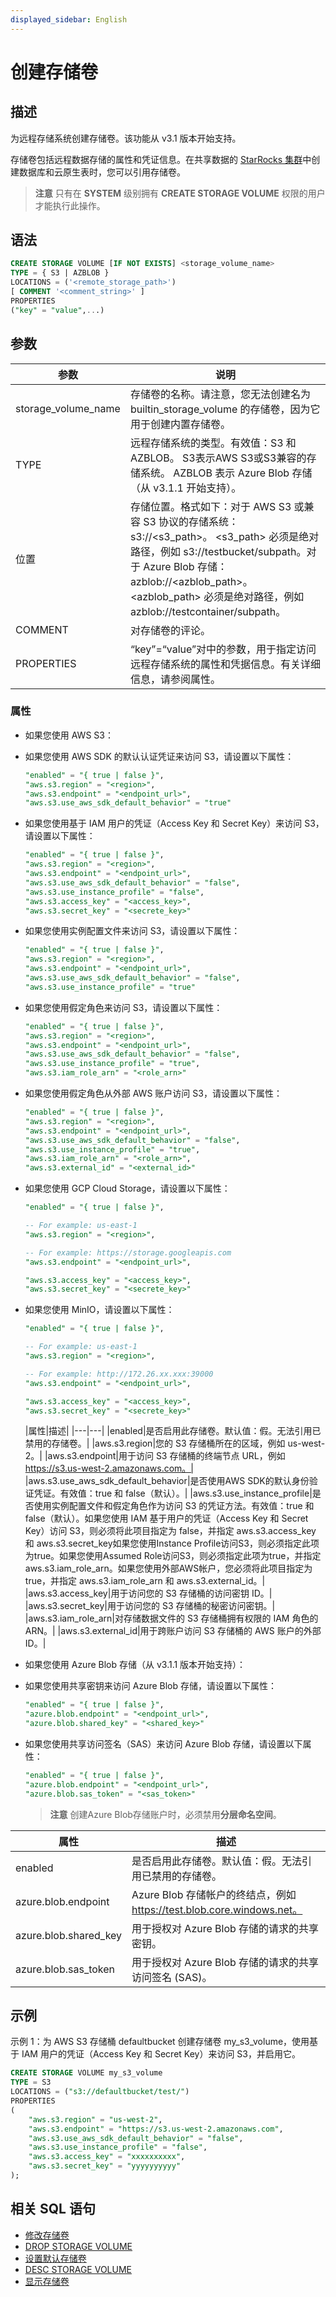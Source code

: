 ```yaml
---
displayed_sidebar: English
---
```


# 创建存储卷

## 描述

为远程存储系统创建存储卷。该功能从 v3.1 版本开始支持。

存储卷包括远程数据存储的属性和凭证信息。在共享数据的 [StarRocks 集群](../../../deployment/shared_data/s3.md)中创建数据库和云原生表时，您可以引用存储卷。

> **注意**
> 只有在 **SYSTEM** 级别拥有 **CREATE STORAGE VOLUME** 权限的用户才能执行此操作。

## 语法

```SQL
CREATE STORAGE VOLUME [IF NOT EXISTS] <storage_volume_name>
TYPE = { S3 | AZBLOB }
LOCATIONS = ('<remote_storage_path>')
[ COMMENT '<comment_string>' ]
PROPERTIES
("key" = "value",...)
```

## 参数

|参数|说明|
|---|---|
|storage_volume_name|存储卷的名称。请注意，您无法创建名为builtin_storage_volume 的存储卷，因为它用于创建内置存储卷。|
|TYPE|远程存储系统的类型。有效值：S3 和 AZBLOB。 S3表示AWS S3或S3兼容的存储系统。 AZBLOB 表示 Azure Blob 存储（从 v3.1.1 开始支持）。|
|位置|存储位置。格式如下：对于 AWS S3 或兼容 S3 协议的存储系统：s3://<s3_path>。 <s3_path> 必须是绝对路径，例如 s3://testbucket/subpath。对于 Azure Blob 存储：azblob://<azblob_path>。 <azblob_path> 必须是绝对路径，例如 azblob://testcontainer/subpath。|
|COMMENT|对存储卷的评论。|
|PROPERTIES|“key”=“value”对中的参数，用于指定访问远程存储系统的属性和凭据信息。有关详细信息，请参阅属性。|

### 属性

- 如果您使用 AWS S3：

-   如果您使用 AWS SDK 的默认认证凭证来访问 S3，请设置以下属性：

    ```SQL
    "enabled" = "{ true | false }",
    "aws.s3.region" = "<region>",
    "aws.s3.endpoint" = "<endpoint_url>",
    "aws.s3.use_aws_sdk_default_behavior" = "true"
    ```

-   如果您使用基于 IAM 用户的凭证（Access Key 和 Secret Key）来访问 S3，请设置以下属性：

    ```SQL
    "enabled" = "{ true | false }",
    "aws.s3.region" = "<region>",
    "aws.s3.endpoint" = "<endpoint_url>",
    "aws.s3.use_aws_sdk_default_behavior" = "false",
    "aws.s3.use_instance_profile" = "false",
    "aws.s3.access_key" = "<access_key>",
    "aws.s3.secret_key" = "<secrete_key>"
    ```

-   如果您使用实例配置文件来访问 S3，请设置以下属性：

    ```SQL
    "enabled" = "{ true | false }",
    "aws.s3.region" = "<region>",
    "aws.s3.endpoint" = "<endpoint_url>",
    "aws.s3.use_aws_sdk_default_behavior" = "false",
    "aws.s3.use_instance_profile" = "true"
    ```

-   如果您使用假定角色来访问 S3，请设置以下属性：

    ```SQL
    "enabled" = "{ true | false }",
    "aws.s3.region" = "<region>",
    "aws.s3.endpoint" = "<endpoint_url>",
    "aws.s3.use_aws_sdk_default_behavior" = "false",
    "aws.s3.use_instance_profile" = "true",
    "aws.s3.iam_role_arn" = "<role_arn>"
    ```

-   如果您使用假定角色从外部 AWS 账户访问 S3，请设置以下属性：

    ```SQL
    "enabled" = "{ true | false }",
    "aws.s3.region" = "<region>",
    "aws.s3.endpoint" = "<endpoint_url>",
    "aws.s3.use_aws_sdk_default_behavior" = "false",
    "aws.s3.use_instance_profile" = "true",
    "aws.s3.iam_role_arn" = "<role_arn>",
    "aws.s3.external_id" = "<external_id>"
    ```

- 如果您使用 GCP Cloud Storage，请设置以下属性：

  ```SQL
  "enabled" = "{ true | false }",
  
  -- For example: us-east-1
  "aws.s3.region" = "<region>",
  
  -- For example: https://storage.googleapis.com
  "aws.s3.endpoint" = "<endpoint_url>",
  
  "aws.s3.access_key" = "<access_key>",
  "aws.s3.secret_key" = "<secrete_key>"
  ```

- 如果您使用 MinIO，请设置以下属性：

  ```SQL
  "enabled" = "{ true | false }",
  
  -- For example: us-east-1
  "aws.s3.region" = "<region>",
  
  -- For example: http://172.26.xx.xxx:39000
  "aws.s3.endpoint" = "<endpoint_url>",
  
  "aws.s3.access_key" = "<access_key>",
  "aws.s3.secret_key" = "<secrete_key>"
  ```

  |属性|描述|
|---|---|
  |enabled|是否启用此存储卷。默认值：假。无法引用已禁用的存储卷。|
  |aws.s3.region|您的 S3 存储桶所在的区域，例如 us-west-2。|
  |aws.s3.endpoint|用于访问 S3 存储桶的终端节点 URL，例如 https://s3.us-west-2.amazonaws.com。|
  |aws.s3.use_aws_sdk_default_behavior|是否使用AWS SDK的默认身份验证凭证。有效值：true 和 false（默认）。|
  |aws.s3.use_instance_profile|是否使用实例配置文件和假定角色作为访问 S3 的凭证方法。有效值：true 和 false（默认）。如果您使用 IAM 基于用户的凭证（Access Key 和 Secret Key）访问 S3，则必须将此项目指定为 false，并指定 aws.s3.access_key 和 aws.s3.secret_key如果您使用Instance Profile访问S3，则必须指定此项为true。如果您使用Assumed Role访问S3，则必须指定此项为true，并指定aws.s3.iam_role_arn。如果您使用外部AWS帐户，您必须将此项目指定为 true，并指定 aws.s3.iam_role_arn 和 aws.s3.external_id。|
  |aws.s3.access_key|用于访问您的 S3 存储桶的访问密钥 ID。|
  |aws.s3.secret_key|用于访问您的 S3 存储桶的秘密访问密钥。|
  |aws.s3.iam_role_arn|对存储数据文件的 S3 存储桶拥有权限的 IAM 角色的 ARN。|
  |aws.s3.external_id|用于跨账户访问 S3 存储桶的 AWS 账户的外部 ID。|

- 如果您使用 Azure Blob 存储（从 v3.1.1 版本开始支持）：

-   如果您使用共享密钥来访问 Azure Blob 存储，请设置以下属性：

    ```SQL
    "enabled" = "{ true | false }",
    "azure.blob.endpoint" = "<endpoint_url>",
    "azure.blob.shared_key" = "<shared_key>"
    ```

-   如果您使用共享访问签名（SAS）来访问 Azure Blob 存储，请设置以下属性：

    ```SQL
    "enabled" = "{ true | false }",
    "azure.blob.endpoint" = "<endpoint_url>",
    "azure.blob.sas_token" = "<sas_token>"
    ```

    > **注意**
    > 创建Azure Blob存储账户时，必须禁用**分层命名空间**。

  |属性|描述|
|---|---|
  |enabled|是否启用此存储卷。默认值：假。无法引用已禁用的存储卷。|
  |azure.blob.endpoint|Azure Blob 存储帐户的终结点，例如 https://test.blob.core.windows.net。|
  |azure.blob.shared_key|用于授权对 Azure Blob 存储的请求的共享密钥。|
  |azure.blob.sas_token|用于授权对 Azure Blob 存储的请求的共享访问签名 (SAS)。|

## 示例

示例 1：为 AWS S3 存储桶 defaultbucket 创建存储卷 my_s3_volume，使用基于 IAM 用户的凭证（Access Key 和 Secret Key）来访问 S3，并启用它。

```SQL
CREATE STORAGE VOLUME my_s3_volume
TYPE = S3
LOCATIONS = ("s3://defaultbucket/test/")
PROPERTIES
(
    "aws.s3.region" = "us-west-2",
    "aws.s3.endpoint" = "https://s3.us-west-2.amazonaws.com",
    "aws.s3.use_aws_sdk_default_behavior" = "false",
    "aws.s3.use_instance_profile" = "false",
    "aws.s3.access_key" = "xxxxxxxxxx",
    "aws.s3.secret_key" = "yyyyyyyyyy"
);
```

## 相关 SQL 语句

- [修改存储卷](./ALTER_STORAGE_VOLUME.md)
- [DROP STORAGE VOLUME](./DROP_STORAGE_VOLUME.md)
- [设置默认存储卷](./SET_DEFAULT_STORAGE_VOLUME.md)
- [DESC STORAGE VOLUME](./DESC_STORAGE_VOLUME.md)
- [显示存储卷](./SHOW_STORAGE_VOLUMES.md)
